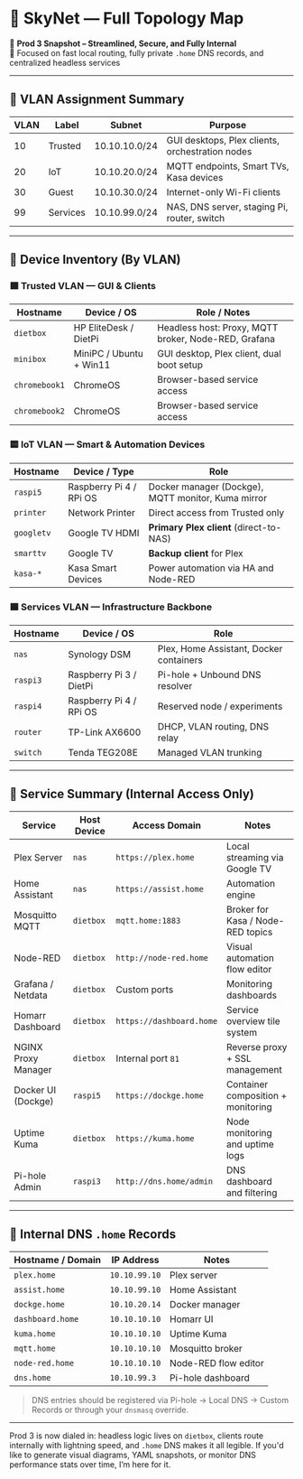 # 🧠 SkyNet — Full Topology Map  
📌 **Prod 3 Snapshot – Streamlined, Secure, and Fully Internal**  
🎯 Focused on fast local routing, fully private `.home` DNS records, and centralized headless services

---

## 🔐 VLAN Assignment Summary

| VLAN | Label       | Subnet           | Purpose                                                      |
|------|-------------|------------------|--------------------------------------------------------------|
| 10   | Trusted     | 10.10.10.0/24    | GUI desktops, Plex clients, orchestration nodes              |
| 20   | IoT         | 10.10.20.0/24    | MQTT endpoints, Smart TVs, Kasa devices                      |
| 30   | Guest       | 10.10.30.0/24    | Internet-only Wi-Fi clients                                  |
| 99   | Services    | 10.10.99.0/24    | NAS, DNS server, staging Pi, router, switch                  |

---

## 🧮 Device Inventory (By VLAN)

### 🟩 Trusted VLAN — GUI & Clients

| Hostname       | Device / OS              | Role / Notes                                           |
|----------------|---------------------------|--------------------------------------------------------|
| `dietbox`      | HP EliteDesk / DietPi     | Headless host: Proxy, MQTT broker, Node-RED, Grafana   |
| `minibox`      | MiniPC / Ubuntu + Win11   | GUI desktop, Plex client, dual boot setup              |
| `chromebook1`  | ChromeOS                  | Browser-based service access                           |
| `chromebook2`  | ChromeOS                  | Browser-based service access                           |

### 🟨 IoT VLAN — Smart & Automation Devices

| Hostname       | Device / Type             | Role                                                   |
|----------------|---------------------------|--------------------------------------------------------|
| `raspi5`       | Raspberry Pi 4 / RPi OS   | Docker manager (Dockge), MQTT monitor, Kuma mirror    |
| `printer`      | Network Printer           | Direct access from Trusted only                       |
| `googletv`     | Google TV HDMI            | **Primary Plex client** (direct-to-NAS)               |
| `smarttv`      | Google TV                 | **Backup client** for Plex                            |
| `kasa-*`       | Kasa Smart Devices        | Power automation via HA and Node-RED                  |

### 🟦 Services VLAN — Infrastructure Backbone

| Hostname       | Device / OS              | Role                                                   |
|----------------|---------------------------|--------------------------------------------------------|
| `nas`          | Synology DSM              | Plex, Home Assistant, Docker containers                |
| `raspi3`       | Raspberry Pi 3 / DietPi   | Pi-hole + Unbound DNS resolver                        |
| `raspi4`       | Raspberry Pi 4 / RPi OS   | Reserved node / experiments                           |
| `router`       | TP-Link AX6600            | DHCP, VLAN routing, DNS relay                         |
| `switch`       | Tenda TEG208E             | Managed VLAN trunking                                 |

---

## 🧩 Service Summary (Internal Access Only)

| Service             | Host Device     | Access Domain         | Notes                                      |
|---------------------|-----------------|------------------------|--------------------------------------------|
| Plex Server         | `nas`           | `https://plex.home`    | Local streaming via Google TV              |
| Home Assistant      | `nas`           | `https://assist.home`  | Automation engine                          |
| Mosquitto MQTT      | `dietbox`       | `mqtt.home:1883`       | Broker for Kasa / Node-RED topics          |
| Node-RED            | `dietbox`       | `http://node-red.home` | Visual automation flow editor              |
| Grafana / Netdata   | `dietbox`       | Custom ports           | Monitoring dashboards                      |
| Homarr Dashboard    | `dietbox`       | `https://dashboard.home`| Service overview tile system              |
| NGINX Proxy Manager | `dietbox`       | Internal port `81`     | Reverse proxy + SSL management             |
| Docker UI (Dockge)  | `raspi5`        | `https://dockge.home`  | Container composition + monitoring         |
| Uptime Kuma         | `dietbox`       | `https://kuma.home`    | Node monitoring and uptime logs            |
| Pi-hole Admin       | `raspi3`        | `http://dns.home/admin`| DNS dashboard and filtering                |

---

## 🧠 Internal DNS `.home` Records

| Hostname / Domain     | IP Address       | Notes                                  |
|-----------------------|------------------|----------------------------------------|
| `plex.home`           | `10.10.99.10`    | Plex server                            |
| `assist.home`         | `10.10.99.10`    | Home Assistant                         |
| `dockge.home`         | `10.10.20.14`    | Docker manager                         |
| `dashboard.home`      | `10.10.10.10`    | Homarr UI                              |
| `kuma.home`           | `10.10.10.10`    | Uptime Kuma                            |
| `mqtt.home`           | `10.10.10.10`    | Mosquitto broker                       |
| `node-red.home`       | `10.10.10.10`    | Node-RED flow editor                   |
| `dns.home`            | `10.10.99.3`     | Pi-hole dashboard                      |

> DNS entries should be registered via Pi-hole → Local DNS → Custom Records or through your `dnsmasq` override.

---

Prod 3 is now dialed in: headless logic lives on `dietbox`, clients route internally with lightning speed, and `.home` DNS makes it all legible. If you'd like to generate visual diagrams, YAML snapshots, or monitor DNS performance stats over time, I’m here for it.
